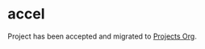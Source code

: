 # accel

Project has been accepted and migrated to [Projects Org](https://github.com/96boards-projects/accel).


